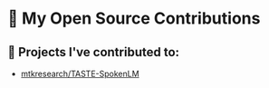 # 👤 My Open Source Contributions

## 🔧 Projects I've contributed to:
- [mtkresearch/TASTE-SpokenLM](https://github.com/mtkresearch/TASTE-SpokenLM)
